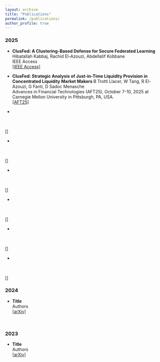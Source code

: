 ```yaml
---
layout: archive
title: "Publications"
permalink: /publications/
author_profile: true
---
```

### 2025
* <b>ClusFed: A Clustering-Based Defense for Secure Federated Learning</b>
<br>Hibatallah Kabbaj, Rachid El-Azouzi, Abdellatif Kobbane
<br> IEEE Access
<br> <a href="https://ieeexplore.ieee.org/document/11148242">[IEEE Access]</a>

* <b>ClusFed: Strategic Analysis of Just-in-Time Liquidity Provision in Concentrated Liquidity Market Makers
</b>B Trotti Llacer, W Tang, R El-Azouzi, G Fanti, D Sadoc Menasche
<br>Advances in Financial Technologies (AFT25), October 7-10, 2025 at Carnegie Mellon University in Pittsburgh, PA, USA.
<br> <a href="https://advfintech.org/aft25/program.html">[AFT25]</a>

* <b>
</b>
<br>
<br> <a href="">[]</a>

* <b>
</b>
<br>
<br> <a href="">[]</a>

* <b>
</b>
<br>
<br> <a href="">[]</a>

* <b>
</b>
<br>
<br> <a href="">[]</a>

* <b>
</b>
<br>
<br> <a href="">[]</a>

* <b>
</b>
<br>
<br> <a href="">[]</a>

### 2024
* <b>Title</b>
<br>Authors
<br> <a href="https://arxiv.org/abs/">[arXiv]</a>
<br>


### 2023
* <b>Title</b>
<br>Authors
<br> <a href="https://arxiv.org/abs/">[arXiv]</a>
<br>


